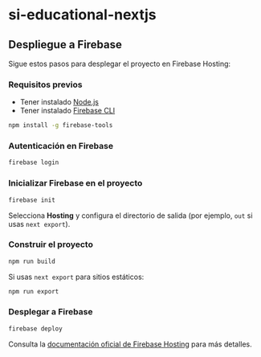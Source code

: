 # si-educational-nextjs

## Despliegue a Firebase

Sigue estos pasos para desplegar el proyecto en Firebase Hosting:

### Requisitos previos

- Tener instalado [Node.js](https://nodejs.org/)
- Tener instalado [Firebase CLI](https://firebase.google.com/docs/cli)

```bash
npm install -g firebase-tools
```

### Autenticación en Firebase

```bash
firebase login
```

### Inicializar Firebase en el proyecto

```bash
firebase init
```
Selecciona **Hosting** y configura el directorio de salida (por ejemplo, `out` si usas `next export`).

### Construir el proyecto

```bash
npm run build
```
Si usas `next export` para sitios estáticos:
```bash
npm run export
```

### Desplegar a Firebase

```bash
firebase deploy
```

Consulta la [documentación oficial de Firebase Hosting](https://firebase.google.com/docs/hosting) para más detalles.
